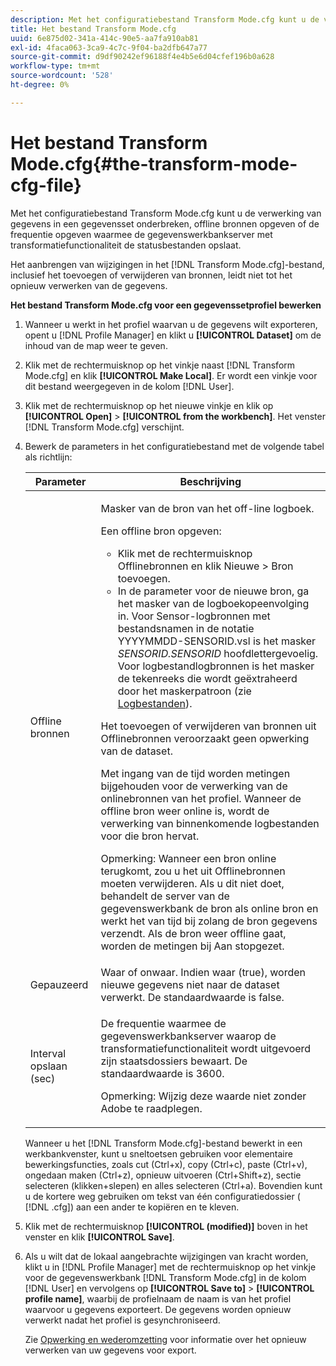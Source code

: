 ```yaml
---
description: Met het configuratiebestand Transform Mode.cfg kunt u de verwerking van gegevens in een gegevensset onderbreken, offline bronnen opgeven of de frequentie opgeven waarmee de gegevenswerkbankserver met transformatiefunctionaliteit de statusbestanden opslaat.
title: Het bestand Transform Mode.cfg
uuid: 6e875d02-341a-414c-90e5-aa7fa910ab81
exl-id: 4faca063-3ca9-4c7c-9f04-ba2dfb647a77
source-git-commit: d9df90242ef96188f4e4b5e6d04cfef196b0a628
workflow-type: tm+mt
source-wordcount: '528'
ht-degree: 0%

---
```


# Het bestand Transform Mode.cfg{#the-transform-mode-cfg-file}

Met het configuratiebestand Transform Mode.cfg kunt u de verwerking van gegevens in een gegevensset onderbreken, offline bronnen opgeven of de frequentie opgeven waarmee de gegevenswerkbankserver met transformatiefunctionaliteit de statusbestanden opslaat.

Het aanbrengen van wijzigingen in het [!DNL Transform Mode.cfg]-bestand, inclusief het toevoegen of verwijderen van bronnen, leidt niet tot het opnieuw verwerken van de gegevens.

**Het bestand Transform Mode.cfg voor een gegevenssetprofiel bewerken**

1. Wanneer u werkt in het profiel waarvan u de gegevens wilt exporteren, opent u [!DNL Profile Manager] en klikt u **[!UICONTROL Dataset]** om de inhoud van de map weer te geven.
1. Klik met de rechtermuisknop op het vinkje naast [!DNL Transform Mode.cfg] en klik **[!UICONTROL Make Local]**. Er wordt een vinkje voor dit bestand weergegeven in de kolom [!DNL User].
1. Klik met de rechtermuisknop op het nieuwe vinkje en klik op **[!UICONTROL Open]** > **[!UICONTROL from the workbench]**. Het venster [!DNL Transform Mode.cfg] verschijnt.
1. Bewerk de parameters in het configuratiebestand met de volgende tabel als richtlijn:

   <table id="table_9FC00BD54FD8439DA17AEF61AC2ACD50"> 
    <thead> 
    <tr> 
    <th colname="col1" class="entry"> Parameter </th> 
    <th colname="col2" class="entry"> Beschrijving </th> 
    </tr> 
    </thead>
    <tbody> 
    <tr> 
    <td colname="col1"> Offline bronnen </td> 
    <td colname="col2"> <p>Masker van de bron van het off-line logboek. </p> <p> Een offline bron opgeven: </p> 
    <ul id="ul_B93F945A697C4882ADE420438712B0B0"> 
     <li id="li_617C04FE9F1C4E998394F224CFEA21F3"> Klik met de rechtermuisknop <span class="uicontrol"> Offlinebronnen</span> en klik <span class="uicontrol"> Nieuwe </span> &gt; <span class="uicontrol"> Bron</span> toevoegen. </li> 
    <li id="li_B263A294D1F14D62BBAA5DBF3B388C38"> In de parameter voor de nieuwe bron, ga het masker van de logboekopeenvolging in. Voor Sensor-logbronnen met bestandsnamen in de notatie <span class="filepath"> YYYYMMDD-SENSORID.vsl</span> is het masker <i>SENSORID.SENSORID</i> hoofdlettergevoelig. Voor logbestandlogbronnen is het masker de tekenreeks die wordt geëxtraheerd door het maskerpatroon <span class="wintitle"> (zie <a href="../../../../home/c-dataset-const-proc/c-log-proc-config-file/c-log-sources.md#concept-3d4fb817c057447d90f166b1183b461e"> Logbestanden</a>).</span> </li> 
    </ul> <p> Het toevoegen of verwijderen van bronnen uit <span class="wintitle"> Offlinebronnen</span> veroorzaakt geen opwerking van de dataset. </p> <p> Met ingang van de tijd worden metingen bijgehouden voor de verwerking van de onlinebronnen van het profiel. Wanneer de offline bron weer online is, wordt de verwerking van binnenkomende logbestanden voor die bron hervat. </p> <p> <p>Opmerking: Wanneer een bron online terugkomt, zou u het uit <span class="wintitle"> Offlinebronnen</span> moeten verwijderen. Als u dit niet doet, behandelt de server van de gegevenswerkbank de bron als online bron en werkt het van tijd bij zolang de bron gegevens verzendt. Als de bron weer offline gaat, worden de metingen bij Aan stopgezet. </p> </p> </td> 
    </tr> 
    <tr> 
    <td colname="col1"> Gepauzeerd </td> 
    <td colname="col2"> Waar of onwaar. Indien waar (true), worden nieuwe gegevens niet naar de dataset verwerkt. De standaardwaarde is false. </td> 
    </tr> 
    <tr> 
    <td colname="col1"> Interval opslaan (sec) </td> 
    <td colname="col2"> <p>De frequentie waarmee de gegevenswerkbankserver waarop de transformatiefunctionaliteit wordt uitgevoerd zijn staatsdossiers bewaart. De standaardwaarde is 3600. </p> <p> <p>Opmerking:  Wijzig deze waarde niet zonder Adobe te raadplegen. </p> </p> </td> 
    </tr> 
    </tbody> 
   </table>

   Wanneer u het [!DNL Transform Mode.cfg]-bestand bewerkt in een werkbankvenster, kunt u sneltoetsen gebruiken voor elementaire bewerkingsfuncties, zoals cut (Ctrl+x), copy (Ctrl+c), paste (Ctrl+v), ongedaan maken (Ctrl+z), opnieuw uitvoeren (Ctrl+Shift+z), sectie selecteren (klikken+slepen) en alles selecteren (Ctrl+a). Bovendien kunt u de kortere weg gebruiken om tekst van één configuratiedossier ( [!DNL .cfg]) aan een ander te kopiëren en te kleven.

1. Klik met de rechtermuisknop **[!UICONTROL (modified)]** boven in het venster en klik **[!UICONTROL Save]**.
1. Als u wilt dat de lokaal aangebrachte wijzigingen van kracht worden, klikt u in [!DNL Profile Manager] met de rechtermuisknop op het vinkje voor de gegevenswerkbank [!DNL Transform Mode.cfg] in de kolom [!DNL User] en vervolgens op **[!UICONTROL Save to]** > **[!UICONTROL profile name]**, waarbij de profielnaam de naam is van het profiel waarvoor u gegevens exporteert. De gegevens worden opnieuw verwerkt nadat het profiel is gesynchroniseerd.

   Zie [Opwerking en wederomzetting](../../../../home/c-dataset-const-proc/c-reproc-retrans/c-unst-reproc-retrans.md) voor informatie over het opnieuw verwerken van uw gegevens voor export.
